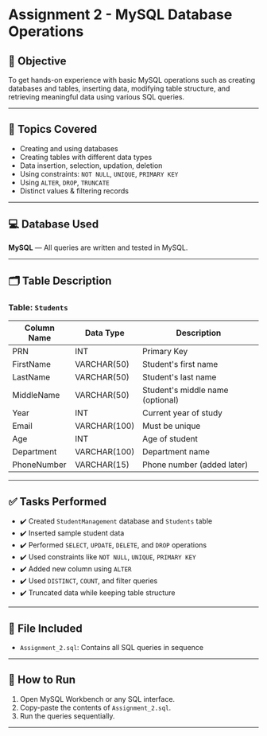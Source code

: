 # Assignment 2 - MySQL Database Operations

## 📌 Objective
To get hands-on experience with basic MySQL operations such as creating databases and tables, inserting data, modifying table structure, and retrieving meaningful data using various SQL queries.

---

## 🧠 Topics Covered
- Creating and using databases
- Creating tables with different data types
- Data insertion, selection, updation, deletion
- Using constraints: `NOT NULL`, `UNIQUE`, `PRIMARY KEY`
- Using `ALTER`, `DROP`, `TRUNCATE`
- Distinct values & filtering records

---

## 💻 Database Used
**MySQL** — All queries are written and tested in MySQL.

---

## 🗂️ Table Description

### Table: `Students`

| Column Name | Data Type     | Description                  |
|-------------|---------------|------------------------------|
| PRN         | INT           | Primary Key                  |
| FirstName   | VARCHAR(50)   | Student's first name         |
| LastName    | VARCHAR(50)   | Student's last name          |
| MiddleName  | VARCHAR(50)   | Student's middle name (optional) |
| Year        | INT           | Current year of study        |
| Email       | VARCHAR(100)  | Must be unique               |
| Age         | INT           | Age of student               |
| Department  | VARCHAR(100)  | Department name              |
| PhoneNumber | VARCHAR(15)   | Phone number (added later)   |

---

## ✅ Tasks Performed

- ✔️ Created `StudentManagement` database and `Students` table
- ✔️ Inserted sample student data
- ✔️ Performed `SELECT`, `UPDATE`, `DELETE`, and `DROP` operations
- ✔️ Used constraints like `NOT NULL`, `UNIQUE`, `PRIMARY KEY`
- ✔️ Added new column using `ALTER`
- ✔️ Used `DISTINCT`, `COUNT`, and filter queries
- ✔️ Truncated data while keeping table structure

---

## 📄 File Included
- `Assignment_2.sql`: Contains all SQL queries in sequence

---

## 🚀 How to Run
1. Open MySQL Workbench or any SQL interface.
2. Copy-paste the contents of `Assignment_2.sql`.
3. Run the queries sequentially.

---
